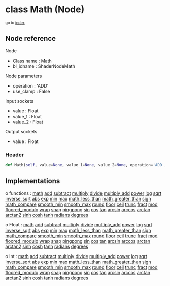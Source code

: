 # class Math (Node)

<sub>go to [index](/docs/index.md)</sub>

## Node reference

Node
 - Class name : Math
 - bl_idname : ShaderNodeMath

Node parameters
 - operation : 'ADD'
 - use_clamp : False

Input sockets
 - value : Float
 - value_1 : Float
 - value_2 : Float

Output sockets
 - value : Float

### Header

``` python
def Math(self, value=None, value_1=None, value_2=None, operation='ADD', use_clamp=False, node_label=None, node_color=None):
```

## Implementations

o functions : [math](/docs/GeoNodes_classes/GLOBAL.md#math) [add](/docs/GeoNodes_classes/GLOBAL.md#add) [subtract](/docs/GeoNodes_classes/GLOBAL.md#subtract) [multiply](/docs/GeoNodes_classes/GLOBAL.md#multiply) [divide](/docs/GeoNodes_classes/GLOBAL.md#divide) [multiply_add](/docs/GeoNodes_classes/GLOBAL.md#multiply_add) [power](/docs/GeoNodes_classes/GLOBAL.md#power) [log](/docs/GeoNodes_classes/GLOBAL.md#log) [sqrt](/docs/GeoNodes_classes/GLOBAL.md#sqrt) [inverse_sqrt](/docs/GeoNodes_classes/GLOBAL.md#inverse_sqrt) [abs](/docs/GeoNodes_classes/GLOBAL.md#abs) [exp](/docs/GeoNodes_classes/GLOBAL.md#exp) [min](/docs/GeoNodes_classes/GLOBAL.md#min) [max](/docs/GeoNodes_classes/GLOBAL.md#max) [math_less_than](/docs/GeoNodes_classes/GLOBAL.md#math_less_than) [math_greater_than](/docs/GeoNodes_classes/GLOBAL.md#math_greater_than) [sign](/docs/GeoNodes_classes/GLOBAL.md#sign) [math_compare](/docs/GeoNodes_classes/GLOBAL.md#math_compare) [smooth_min](/docs/GeoNodes_classes/GLOBAL.md#smooth_min) [smooth_max](/docs/GeoNodes_classes/GLOBAL.md#smooth_max) [round](/docs/GeoNodes_classes/GLOBAL.md#round) [floor](/docs/GeoNodes_classes/GLOBAL.md#floor) [ceil](/docs/GeoNodes_classes/GLOBAL.md#ceil) [trunc](/docs/GeoNodes_classes/GLOBAL.md#trunc) [fract](/docs/GeoNodes_classes/GLOBAL.md#fract) [mod](/docs/GeoNodes_classes/GLOBAL.md#mod) [floored_modulo](/docs/GeoNodes_classes/GLOBAL.md#floored_modulo) [wrap](/docs/GeoNodes_classes/GLOBAL.md#wrap) [snap](/docs/GeoNodes_classes/GLOBAL.md#snap) [pingpong](/docs/GeoNodes_classes/GLOBAL.md#pingpong) [sin](/docs/GeoNodes_classes/GLOBAL.md#sin) [cos](/docs/GeoNodes_classes/GLOBAL.md#cos) [tan](/docs/GeoNodes_classes/GLOBAL.md#tan) [arcsin](/docs/GeoNodes_classes/GLOBAL.md#arcsin) [arccos](/docs/GeoNodes_classes/GLOBAL.md#arccos) [arctan](/docs/GeoNodes_classes/GLOBAL.md#arctan) [arctan2](/docs/GeoNodes_classes/GLOBAL.md#arctan2) [sinh](/docs/GeoNodes_classes/GLOBAL.md#sinh) [cosh](/docs/GeoNodes_classes/GLOBAL.md#cosh) [tanh](/docs/GeoNodes_classes/GLOBAL.md#tanh) [radians](/docs/GeoNodes_classes/GLOBAL.md#radians) [degrees](/docs/GeoNodes_classes/GLOBAL.md#degrees)

o Float : [math](/docs/GeoNodes_classes/Float.md#math) [add](/docs/GeoNodes_classes/Float.md#add) [subtract](/docs/GeoNodes_classes/Float.md#subtract) [multiply](/docs/GeoNodes_classes/Float.md#multiply) [divide](/docs/GeoNodes_classes/Float.md#divide) [multiply_add](/docs/GeoNodes_classes/Float.md#multiply_add) [power](/docs/GeoNodes_classes/Float.md#power) [log](/docs/GeoNodes_classes/Float.md#log) [sqrt](/docs/GeoNodes_classes/Float.md#sqrt) [inverse_sqrt](/docs/GeoNodes_classes/Float.md#inverse_sqrt) [abs](/docs/GeoNodes_classes/Float.md#abs) [exp](/docs/GeoNodes_classes/Float.md#exp) [min](/docs/GeoNodes_classes/Float.md#min) [max](/docs/GeoNodes_classes/Float.md#max) [math_less_than](/docs/GeoNodes_classes/Float.md#math_less_than) [math_greater_than](/docs/GeoNodes_classes/Float.md#math_greater_than) [sign](/docs/GeoNodes_classes/Float.md#sign) [math_compare](/docs/GeoNodes_classes/Float.md#math_compare) [smooth_min](/docs/GeoNodes_classes/Float.md#smooth_min) [smooth_max](/docs/GeoNodes_classes/Float.md#smooth_max) [round](/docs/GeoNodes_classes/Float.md#round) [floor](/docs/GeoNodes_classes/Float.md#floor) [ceil](/docs/GeoNodes_classes/Float.md#ceil) [trunc](/docs/GeoNodes_classes/Float.md#trunc) [fract](/docs/GeoNodes_classes/Float.md#fract) [mod](/docs/GeoNodes_classes/Float.md#mod) [floored_modulo](/docs/GeoNodes_classes/Float.md#floored_modulo) [wrap](/docs/GeoNodes_classes/Float.md#wrap) [snap](/docs/GeoNodes_classes/Float.md#snap) [pingpong](/docs/GeoNodes_classes/Float.md#pingpong) [sin](/docs/GeoNodes_classes/Float.md#sin) [cos](/docs/GeoNodes_classes/Float.md#cos) [tan](/docs/GeoNodes_classes/Float.md#tan) [arcsin](/docs/GeoNodes_classes/Float.md#arcsin) [arccos](/docs/GeoNodes_classes/Float.md#arccos) [arctan](/docs/GeoNodes_classes/Float.md#arctan) [arctan2](/docs/GeoNodes_classes/Float.md#arctan2) [sinh](/docs/GeoNodes_classes/Float.md#sinh) [cosh](/docs/GeoNodes_classes/Float.md#cosh) [tanh](/docs/GeoNodes_classes/Float.md#tanh) [radians](/docs/GeoNodes_classes/Float.md#radians) [degrees](/docs/GeoNodes_classes/Float.md#degrees)

o Int : [math](/docs/GeoNodes_classes/Int.md#math) [add](/docs/GeoNodes_classes/Int.md#add) [subtract](/docs/GeoNodes_classes/Int.md#subtract) [multiply](/docs/GeoNodes_classes/Int.md#multiply) [divide](/docs/GeoNodes_classes/Int.md#divide) [multiply_add](/docs/GeoNodes_classes/Int.md#multiply_add) [power](/docs/GeoNodes_classes/Int.md#power) [log](/docs/GeoNodes_classes/Int.md#log) [sqrt](/docs/GeoNodes_classes/Int.md#sqrt) [inverse_sqrt](/docs/GeoNodes_classes/Int.md#inverse_sqrt) [abs](/docs/GeoNodes_classes/Int.md#abs) [exp](/docs/GeoNodes_classes/Int.md#exp) [min](/docs/GeoNodes_classes/Int.md#min) [max](/docs/GeoNodes_classes/Int.md#max) [math_less_than](/docs/GeoNodes_classes/Int.md#math_less_than) [math_greater_than](/docs/GeoNodes_classes/Int.md#math_greater_than) [sign](/docs/GeoNodes_classes/Int.md#sign) [math_compare](/docs/GeoNodes_classes/Int.md#math_compare) [smooth_min](/docs/GeoNodes_classes/Int.md#smooth_min) [smooth_max](/docs/GeoNodes_classes/Int.md#smooth_max) [round](/docs/GeoNodes_classes/Int.md#round) [floor](/docs/GeoNodes_classes/Int.md#floor) [ceil](/docs/GeoNodes_classes/Int.md#ceil) [trunc](/docs/GeoNodes_classes/Int.md#trunc) [fract](/docs/GeoNodes_classes/Int.md#fract) [mod](/docs/GeoNodes_classes/Int.md#mod) [floored_modulo](/docs/GeoNodes_classes/Int.md#floored_modulo) [wrap](/docs/GeoNodes_classes/Int.md#wrap) [snap](/docs/GeoNodes_classes/Int.md#snap) [pingpong](/docs/GeoNodes_classes/Int.md#pingpong) [sin](/docs/GeoNodes_classes/Int.md#sin) [cos](/docs/GeoNodes_classes/Int.md#cos) [tan](/docs/GeoNodes_classes/Int.md#tan) [arcsin](/docs/GeoNodes_classes/Int.md#arcsin) [arccos](/docs/GeoNodes_classes/Int.md#arccos) [arctan](/docs/GeoNodes_classes/Int.md#arctan) [arctan2](/docs/GeoNodes_classes/Int.md#arctan2) [sinh](/docs/GeoNodes_classes/Int.md#sinh) [cosh](/docs/GeoNodes_classes/Int.md#cosh) [tanh](/docs/GeoNodes_classes/Int.md#tanh) [radians](/docs/GeoNodes_classes/Int.md#radians) [degrees](/docs/GeoNodes_classes/Int.md#degrees)


